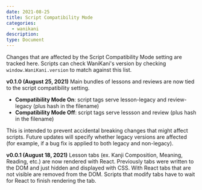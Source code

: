 ```yaml
---
date: 2021-08-25
title: Script Compatibility Mode
categories:
  - wanikani
description:
type: Document
---
```


Changes that are affected by the Script Compatibility Mode setting are tracked here.
Scripts can check WaniKani's version by checking `window.WaniKani.version` to match against this list.

**v0.1.0 (August 25, 2021)** Main bundles of lessons and reviews are now tied to the script compatibility setting. 
- **Compatibility Mode On**: script tags serve lesson-legacy and review-legacy (plus hash in the filename)
- **Compatibility Mode Off**: script tags serve lessson and review (plus hash in the filename)

This is intended to prevent accidental breaking changes that might affect scripts. Future updates will specify whether legacy versions are affected (for example, 
if a bug fix is applied to both legacy and non-legacy).

**v0.0.1 (August 18, 2021)** Lesson tabs (ex. Kanji Composition, Meaning, Reading, etc.) are now rendered with React. Previously tabs were written to the DOM and just hidden and displayed with CSS.
With React tabs that are not visible are removed from the DOM. Scripts that modify tabs have to wait for React to finish rendering the tab.


